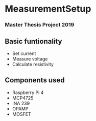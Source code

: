 # MeasurementSetup
### Master Thesis Project 2019

## Basic funtionality

- Set current
- Measure voltage
- Calculate resistivity

## Components used
- Raspberry Pi 4
- MCP4725
- INA 239
- OPAMP
- MOSFET
